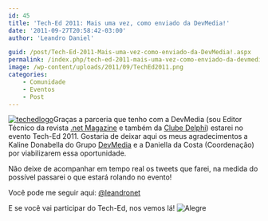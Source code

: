 ```yaml
---
id: 45
title: 'Tech-Ed 2011: Mais uma vez, como enviado da DevMedia!'
date: '2011-09-27T20:58:42-03:00'
author: 'Leandro Daniel'

guid: /post/Tech-Ed-2011-Mais-uma-vez-como-enviado-da-DevMedia!.aspx
permalink: /index.php/tech-ed-2011-mais-uma-vez-como-enviado-da-devmedia/
image: /wp-content/uploads/2011/09/TechEd2011.png
categories:
    - Comunidade
    - Eventos
    - Post
---
```


[![techedlogo](http://leandrodaniel.com/pics/techedlogo_thumb.png "techedlogo")](http://leandrodaniel.com/pics/techedlogo.png)Graças a parceria que tenho com a DevMedia (sou Editor Técnico da revista [.net Magazine](http://www.devmedia.com.br/assgold/listmag.asp?site=1) e também da [Clube Delphi](http://www.devmedia.com.br/assgold/listmag.asp?site=3)) estarei no evento Tech-Ed 2011. Gostaria de deixar aqui os meus agradecimentos a Kaline Donabella do Grupo [DevMedia](http://www.devmedia.com.br) e a Daniella da Costa (Coordenação) por viabilizarem essa oportunidade.

Não deixe de acompanhar em tempo real os tweets que farei, na medida do possível passarei o que estará rolando no evento!

Você pode me seguir aqui: [@leandronet](http://twitter.com/leandronet)

E se você vai participar do Tech-Ed, nos vemos lá! ![Alegre](http://leandrodaniel.com/pics/wlEmoticon-smile_8.png)